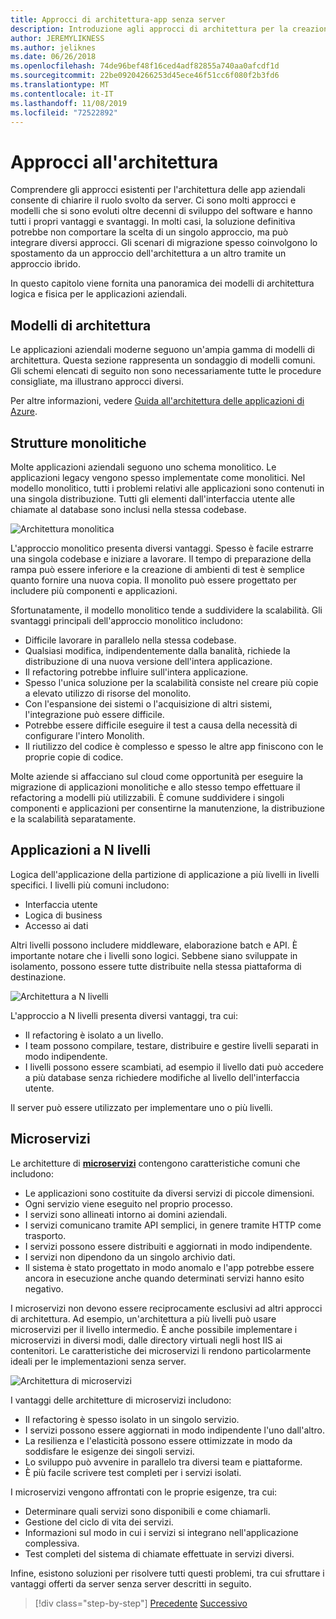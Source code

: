 ```yaml
---
title: Approcci di architettura-app senza server
description: Introduzione agli approcci di architettura per la creazione di applicazioni aziendali basate su cloud, da architetture a più livelli a senza server.
author: JEREMYLIKNESS
ms.author: jeliknes
ms.date: 06/26/2018
ms.openlocfilehash: 74de96bef48f16ced4adf82855a740aa0afcdf1d
ms.sourcegitcommit: 22be09204266253d45ece46f51cc6f080f2b3fd6
ms.translationtype: MT
ms.contentlocale: it-IT
ms.lasthandoff: 11/08/2019
ms.locfileid: "72522892"
---
```

# <a name="architecture-approaches"></a>Approcci all'architettura

Comprendere gli approcci esistenti per l'architettura delle app aziendali consente di chiarire il ruolo svolto da server. Ci sono molti approcci e modelli che si sono evoluti oltre decenni di sviluppo del software e hanno tutti i propri vantaggi e svantaggi. In molti casi, la soluzione definitiva potrebbe non comportare la scelta di un singolo approccio, ma può integrare diversi approcci. Gli scenari di migrazione spesso coinvolgono lo spostamento da un approccio dell'architettura a un altro tramite un approccio ibrido.

In questo capitolo viene fornita una panoramica dei modelli di architettura logica e fisica per le applicazioni aziendali.

## <a name="architecture-patterns"></a>Modelli di architettura

Le applicazioni aziendali moderne seguono un'ampia gamma di modelli di architettura. Questa sezione rappresenta un sondaggio di modelli comuni. Gli schemi elencati di seguito non sono necessariamente tutte le procedure consigliate, ma illustrano approcci diversi.

Per altre informazioni, vedere [Guida all'architettura delle applicazioni di Azure](https://docs.microsoft.com/azure/architecture/guide/).

## <a name="monoliths"></a>Strutture monolitiche

Molte applicazioni aziendali seguono uno schema monolitico. Le applicazioni legacy vengono spesso implementate come monolitici. Nel modello monolitico, tutti i problemi relativi alle applicazioni sono contenuti in una singola distribuzione. Tutti gli elementi dall'interfaccia utente alle chiamate al database sono inclusi nella stessa codebase.

![Architettura monolitica](./media/monolith-architecture.png)

L'approccio monolitico presenta diversi vantaggi. Spesso è facile estrarre una singola codebase e iniziare a lavorare. Il tempo di preparazione della rampa può essere inferiore e la creazione di ambienti di test è semplice quanto fornire una nuova copia. Il monolito può essere progettato per includere più componenti e applicazioni.

Sfortunatamente, il modello monolitico tende a suddividere la scalabilità. Gli svantaggi principali dell'approccio monolitico includono:

- Difficile lavorare in parallelo nella stessa codebase.
- Qualsiasi modifica, indipendentemente dalla banalità, richiede la distribuzione di una nuova versione dell'intera applicazione.
- Il refactoring potrebbe influire sull'intera applicazione.
- Spesso l'unica soluzione per la scalabilità consiste nel creare più copie a elevato utilizzo di risorse del monolito.
- Con l'espansione dei sistemi o l'acquisizione di altri sistemi, l'integrazione può essere difficile.
- Potrebbe essere difficile eseguire il test a causa della necessità di configurare l'intero Monolith.
- Il riutilizzo del codice è complesso e spesso le altre app finiscono con le proprie copie di codice.

Molte aziende si affacciano sul cloud come opportunità per eseguire la migrazione di applicazioni monolitiche e allo stesso tempo effettuare il refactoring a modelli più utilizzabili. È comune suddividere i singoli componenti e applicazioni per consentirne la manutenzione, la distribuzione e la scalabilità separatamente.

## <a name="n-layer-applications"></a>Applicazioni a N livelli

Logica dell'applicazione della partizione di applicazione a più livelli in livelli specifici. I livelli più comuni includono:

- Interfaccia utente
- Logica di business
- Accesso ai dati

Altri livelli possono includere middleware, elaborazione batch e API. È importante notare che i livelli sono logici. Sebbene siano sviluppate in isolamento, possono essere tutte distribuite nella stessa piattaforma di destinazione.

![Architettura a N livelli](./media/n-layer-architecture.png)

L'approccio a N livelli presenta diversi vantaggi, tra cui:

- Il refactoring è isolato a un livello.
- I team possono compilare, testare, distribuire e gestire livelli separati in modo indipendente.
- I livelli possono essere scambiati, ad esempio il livello dati può accedere a più database senza richiedere modifiche al livello dell'interfaccia utente.

Il server può essere utilizzato per implementare uno o più livelli.

## <a name="microservices"></a>Microservizi

Le architetture di **[microservizi](https://docs.microsoft.com/azure/architecture/guide/architecture-styles/microservices)** contengono caratteristiche comuni che includono:

- Le applicazioni sono costituite da diversi servizi di piccole dimensioni.
- Ogni servizio viene eseguito nel proprio processo.
- I servizi sono allineati intorno ai domini aziendali.
- I servizi comunicano tramite API semplici, in genere tramite HTTP come trasporto.
- I servizi possono essere distribuiti e aggiornati in modo indipendente.
- I servizi non dipendono da un singolo archivio dati.
- Il sistema è stato progettato in modo anomalo e l'app potrebbe essere ancora in esecuzione anche quando determinati servizi hanno esito negativo.

I microservizi non devono essere reciprocamente esclusivi ad altri approcci di architettura. Ad esempio, un'architettura a più livelli può usare microservizi per il livello intermedio. È anche possibile implementare i microservizi in diversi modi, dalle directory virtuali negli host IIS ai contenitori. Le caratteristiche dei microservizi li rendono particolarmente ideali per le implementazioni senza server.

![Architettura di microservizi](./media/microservices-architecture.png)

I vantaggi delle architetture di microservizi includono:

- Il refactoring è spesso isolato in un singolo servizio.
- I servizi possono essere aggiornati in modo indipendente l'uno dall'altro.
- La resilienza e l'elasticità possono essere ottimizzate in modo da soddisfare le esigenze dei singoli servizi.
- Lo sviluppo può avvenire in parallelo tra diversi team e piattaforme.
- È più facile scrivere test completi per i servizi isolati.

I microservizi vengono affrontati con le proprie esigenze, tra cui:

- Determinare quali servizi sono disponibili e come chiamarli.
- Gestione del ciclo di vita dei servizi.
- Informazioni sul modo in cui i servizi si integrano nell'applicazione complessiva.
- Test completi del sistema di chiamate effettuate in servizi diversi.

Infine, esistono soluzioni per risolvere tutti questi problemi, tra cui sfruttare i vantaggi offerti da server senza server descritti in seguito.

>[!div class="step-by-step"]
>[Precedente](index.md)
>[Successivo](architecture-deployment-approaches.md)
